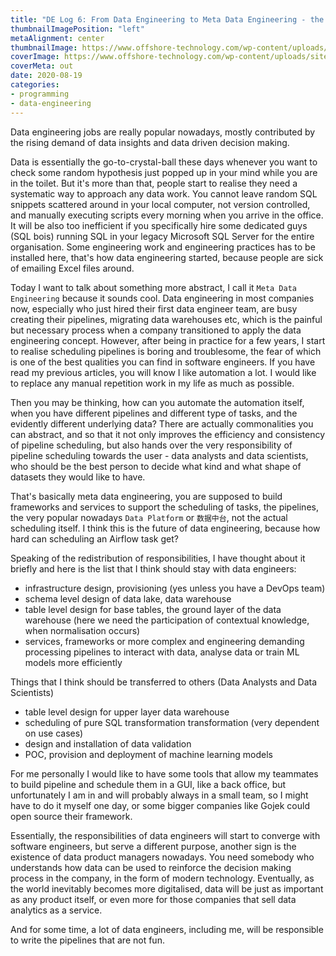 ```yaml
---
title: "DE Log 6: From Data Engineering to Meta Data Engineering - the future of Data Engineering"
thumbnailImagePosition: "left"
metaAlignment: center
thumbnailImage: https://www.offshore-technology.com/wp-content/uploads/sites/6/2019/12/shutterstock_570368662.jpg
coverImage: https://www.offshore-technology.com/wp-content/uploads/sites/6/2019/12/shutterstock_570368662.jpg
coverMeta: out
date: 2020-08-19
categories:
- programming
- data-engineering
---
```


Data engineering jobs are really popular nowadays, mostly contributed by the rising demand of data insights and data driven decision making. 
<!--more-->

Data is essentially the go-to-crystal-ball these days whenever you want to check some random hypothesis just popped up in your mind while you are in the toilet. But it's more than that, people start to realise they need a systematic way to approach any data work. You cannot leave random SQL snippets scattered around in your local computer, not version controlled, and manually executing scripts every morning when you arrive in the office. It will be also too inefficient if you specifically hire some dedicated guys (SQL bois) running SQL in your legacy Microsoft SQL Server for the entire organisation. Some engineering work and engineering practices has to be installed here, that's how data engineering started, because people are sick of emailing Excel files around.

Today I want to talk about something more abstract, I call it `Meta Data Engineering` because it sounds cool. Data engineering in most companies now, especially who just hired their first data engineer team, are busy creating their pipelines, migrating data warehouses etc, which is the painful but necessary process when a company transitioned to apply the data engineering concept. However, after being in practice for a few years, I start to realise scheduling pipelines is boring and troublesome, the fear of which is one of the best qualities you can find in software engineers. If you have read my previous articles, you will know I like automation a lot. I would like to replace any manual repetition work in my life as much as possible.

Then you may be thinking, how can you automate the automation itself, when you have different pipelines and different type of tasks, and the evidently different underlying data? There are actually commonalities you can abstract, and so that it not only improves the efficiency and consistency of pipeline scheduling, but also hands over the very responsibility of pipeline scheduling towards the user - data analysts and data scientists, who should be the best person to decide what kind and what shape of datasets they would like to have.

That's basically meta data engineering, you are supposed to build frameworks and services to support the scheduling of tasks, the pipelines, the very popular nowadays `Data Platform` or `数据中台`, not the actual scheduling itself. I think this is the future of data engineering, because how hard can scheduling an Airflow task get? 

Speaking of the redistribution of responsibilities, I have thought about it briefly and here is the list that I think should stay with data engineers:

- infrastructure design, provisioning (yes unless you have a DevOps team)
- schema level design of data lake, data warehouse
- table level design for base tables, the ground layer of the data warehouse (here we need the participation of contextual knowledge, when normalisation occurs)
- services, frameworks or more complex and engineering demanding processing pipelines to interact with data, analyse data or train ML models more efficiently

Things that I think should be transferred to others (Data Analysts and Data Scientists)

- table level design for upper layer data warehouse
- scheduling of pure SQL transformation transformation (very dependent on use cases)
- design and installation of data validation
- POC, provision and deployment of machine learning models

For me personally I would like to have some tools that allow my teammates to build pipeline and schedule them in a GUI, like a back office, but unfortunately I am in and will probably always in a small team, so I might have to do it myself one day, or some bigger companies like Gojek could open source their framework.

Essentially, the responsibilities of data engineers will start to converge with software engineers, but serve a different purpose, another sign is the existence of data product managers nowadays. You need somebody who understands how data can be used to reinforce the decision making process in the company, in the form of modern technology. Eventually, as the world inevitably becomes more digitalised, data will be just as important as any product itself, or even more for those companies that sell data analytics as a service.

And for some time, a lot of data engineers, including me, will be responsible to write the pipelines that are not fun.

